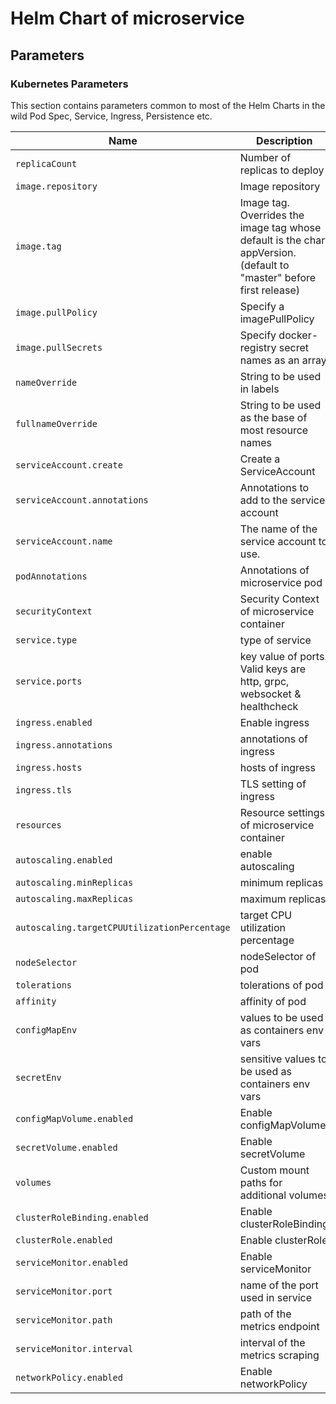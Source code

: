 # Helm Chart of microservice

## Parameters

### Kubernetes Parameters

This section contains parameters common to most of the Helm Charts in the wild
Pod Spec, Service, Ingress, Persistence etc.

| Name                                         | Description                                                                                                          | Value          |
| -------------------------------------------- | -------------------------------------------------------------------------------------------------------------------- | -------------- |
| `replicaCount`                               | Number of replicas to deploy                                                                                         | `1`            |
| `image.repository`                           | Image repository                                                                                                     | `microservice` |
| `image.tag`                                  | Image tag. Overrides the image tag whose default is the chart appVersion. (default to "master" before first release) | `latest`       |
| `image.pullPolicy`                           | Specify a imagePullPolicy                                                                                            | `IfNotPresent` |
| `image.pullSecrets`                          | Specify docker-registry secret names as an array                                                                     | `[]`           |
| `nameOverride`                               | String to be used in labels                                                                                          | `""`           |
| `fullnameOverride`                           | String to be used as the base of most resource names                                                                 | `""`           |
| `serviceAccount.create`                      | Create a ServiceAccount                                                                                              | `false`        |
| `serviceAccount.annotations`                 | Annotations to add to the service account                                                                            | `{}`           |
| `serviceAccount.name`                        | The name of the service account to use.                                                                              | `""`           |
| `podAnnotations`                             | Annotations of microservice pod                                                                                      | `{}`           |
| `securityContext`                            | Security Context of microservice container                                                                           | `{}`           |
| `service.type`                               | type of service                                                                                                      | `ClusterIP`    |
| `service.ports`                              | key value of ports. Valid keys are http, grpc, websocket & healthcheck                                               | `nil`          |
| `ingress.enabled`                            | Enable ingress                                                                                                       | `false`        |
| `ingress.annotations`                        | annotations of ingress                                                                                               | `{}`           |
| `ingress.hosts`                              | hosts of ingress                                                                                                     | `[]`           |
| `ingress.tls`                                | TLS setting of ingress                                                                                               | `[]`           |
| `resources`                                  | Resource settings of microservice container                                                                          | `{}`           |
| `autoscaling.enabled`                        | enable autoscaling                                                                                                   | `false`        |
| `autoscaling.minReplicas`                    | minimum replicas                                                                                                     | `1`            |
| `autoscaling.maxReplicas`                    | maximum replicas                                                                                                     | `5`            |
| `autoscaling.targetCPUUtilizationPercentage` | target CPU utilization percentage                                                                                    | `75`           |
| `nodeSelector`                               | nodeSelector of pod                                                                                                  | `{}`           |
| `tolerations`                                | tolerations of pod                                                                                                   | `[]`           |
| `affinity`                                   | affinity of pod                                                                                                      | `{}`           |
| `configMapEnv`                               | values to be used as containers env vars                                                                             | `{}`           |
| `secretEnv`                                  | sensitive values to be used as containers env vars                                                                   | `{}`           |
| `configMapVolume.enabled`                    | Enable configMapVolume                                                                                               | `false`        |
| `secretVolume.enabled`                       | Enable secretVolume                                                                                                  | `false`        |
| `volumes`                                    | Custom mount paths for additional volumes                                                                            | `[]`           |
| `clusterRoleBinding.enabled`                 | Enable clusterRoleBinding                                                                                            | `false`        |
| `clusterRole.enabled`                        | Enable clusterRole                                                                                                   | `false`        |
| `serviceMonitor.enabled`                     | Enable serviceMonitor                                                                                                | `false`        |
| `serviceMonitor.port`                        | name of the port used in service                                                                                     | `healthcheck`  |
| `serviceMonitor.path`                        | path of the metrics endpoint                                                                                         | `/metrics`     |
| `serviceMonitor.interval`                    | interval of the metrics scraping                                                                                     | `30s`          |
| `networkPolicy.enabled`                      | Enable networkPolicy                                                                                                 | `false`        |
